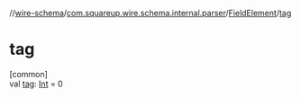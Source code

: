 //[wire-schema](../../../index.md)/[com.squareup.wire.schema.internal.parser](../index.md)/[FieldElement](index.md)/[tag](tag.md)

# tag

[common]\
val [tag](tag.md): [Int](https://kotlinlang.org/api/latest/jvm/stdlib/kotlin/-int/index.html) = 0
